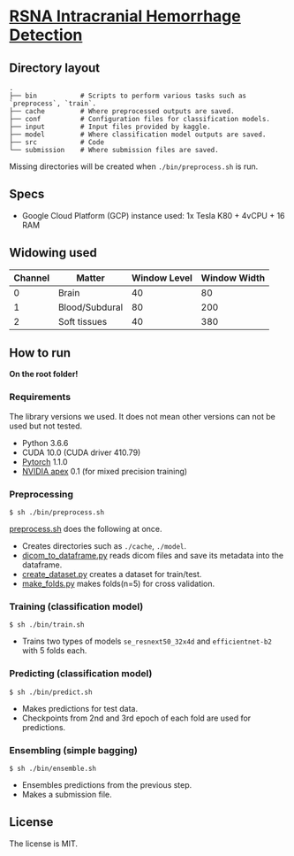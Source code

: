 ﻿# [RSNA Intracranial Hemorrhage Detection](https://www.kaggle.com/c/rsna-intracranial-hemorrhage-detection)

## Directory layout

```
.
├── bin           # Scripts to perform various tasks such as `preprocess`, `train`.
├── cache         # Where preprocessed outputs are saved.
├── conf          # Configuration files for classification models.
├── input         # Input files provided by kaggle. 
├── model         # Where classification model outputs are saved.
├── src           # Code
└── submission    # Where submission files are saved.
```

Missing directories will be created when `./bin/preprocess.sh` is run.

## Specs
- Google Cloud Platform (GCP) instance used: 1x Tesla K80 + 4vCPU + 16 RAM


## Widowing used
| Channel | Matter | Window Level | Window Width |
----------|--------|---------------|---------------
| 0 | Brain | 40 | 80 |
| 1 | Blood/Subdural | 80 | 200 |
| 2 | Soft tissues | 40 | 380 |


## How to run
**On the root folder!**
### Requirements

The library versions we used. It does not mean other versions can not be used but not tested.

- Python 3.6.6
- CUDA 10.0 (CUDA driver 410.79)
- [Pytorch](https://pytorch.org/) 1.1.0
- [NVIDIA apex](https://github.com/NVIDIA/apex) 0.1 (for mixed precision training)


### Preprocessing

~~~
$ sh ./bin/preprocess.sh
~~~

[preprocess.sh](./bin/preprocess.sh) does the following at once.

- Creates directories such as `./cache`, `./model`.
- [dicom_to_dataframe.py](./src/preprocess/dicom_to_dataframe.py) reads dicom files and save its metadata into the dataframe.
- [create_dataset.py](./src/preprocess/create_dataset.py) creates a dataset for train/test.
- [make_folds.py](./src/preprocess/make_folds.py) makes folds(n=5) for cross validation. 


### Training (classification model)

~~~
$ sh ./bin/train.sh
~~~

- Trains two types of models `se_resnext50_32x4d` and `efficientnet-b2` with 5 folds each. 


### Predicting (classification model)

~~~
$ sh ./bin/predict.sh
~~~

- Makes predictions for test data.
- Checkpoints from 2nd and 3rd epoch of each fold are used for predictions.


### Ensembling (simple bagging)

~~~
$ sh ./bin/ensemble.sh
~~~

- Ensembles predictions from the previous step.
- Makes a submission file.


## License

The license is MIT.
